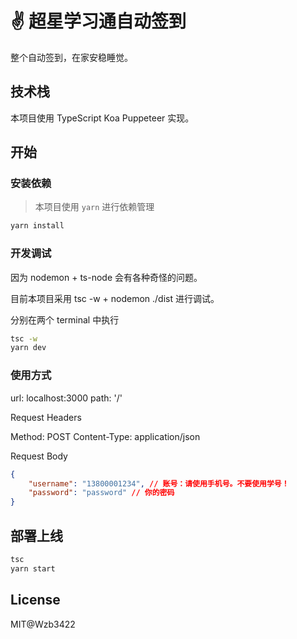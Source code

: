 # ✌️ 超星学习通自动签到

整个自动签到，在家安稳睡觉。
## 技术栈

本项目使用 TypeScript Koa Puppeteer 实现。

## 开始

### 安装依赖

> 本项目使用 `yarn` 进行依赖管理

```bash
yarn install
```

### 开发调试

因为 nodemon + ts-node 会有各种奇怪的问题。

目前本项目采用 tsc -w + nodemon ./dist 进行调试。

分别在两个 terminal 中执行
```bash
tsc -w
yarn dev
```

### 使用方式

url: localhost:3000
path: '/'

Request Headers

Method: POST
Content-Type: application/json

Request Body
```json
{
	"username": "13800001234", // 账号：请使用手机号。不要使用学号！
	"password": "password" // 你的密码
}
```

## 部署上线

```bash
tsc
yarn start
```

## License

MIT@Wzb3422
